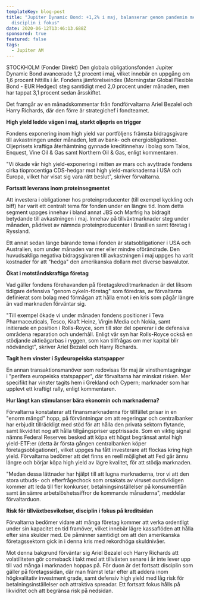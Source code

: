 ```yaml
---
templateKey: blog-post
title: "Jupiter Dynamic Bond: +1,2% i maj, balanserar genom pandemin med
  disciplin i fokus"
date: 2020-06-12T13:46:13.688Z
sponsored: true
featured: false
tags:
  - Jupiter AM
---
```

STOCKHOLM (Fonder Direkt) Den globala obligationsfonden Jupiter Dynamic Bond avancerade 1,2 procent i maj, vilket innebär en uppgång om 1,6 procent hittills i år. Fondens jämförelseindex (Morningstar Global Flexible Bond - EUR Hedged) steg samtidigt med 2,0 procent under månaden, men har tappat 3,1 procent sedan årsskiftet.

Det framgår av en månadskommentar från fondförvaltarna Ariel Bezalel och Harry Richards, där den förre är strategichef i fondteamet.

**High yield ledde vägen i maj, starkt oljepris en trigger**

Fondens exponering inom high yield var portföljens främsta bidragsgivare till avkastningen under månaden, lett av bank- och energiobligationer. Oljeprisets kraftiga återhämtning gynnade kreditinnehav i bolag som Talos, Enquest, Vine Oil & Gas samt Northern Oil & Gas, enligt kommentaren.

"Vi ökade vår high yield-exponering i mitten av mars och avyttrade fondens cirka tioprocentiga CDS-hedgar mot high yield-marknaderna i USA och Europa, vilket har visat sig vara rätt beslut", skriver förvaltarna.

**Fortsatt leverans inom proteinsegmentet**

Att investera i obligationer hos proteinproducenter (till exempel kyckling och biff) har varit ett centralt tema för fonden under en längre tid. Inom detta segment uppges innehav i bland annat JBS och Marfrig ha bidragit betydande till avkastningen i maj. Innehav på tillväxtmarknader steg under månaden, pådrivet av nämnda proteinproducenter i Brasilien samt företag i Ryssland.

Ett annat sedan länge bärande tema i fonden är statsobligationer i USA och Australien, som under månaden var mer eller mindre oförändrade. Den huvudsakliga negativa bidragsgivaren till avkastningen i maj uppges ha varit kostnader för att "hedga" den amerikanska dollarn mot diverse basvalutor.

**Ökat i motståndskraftiga företag**

Vad gäller fondens förehavanden på företagskreditmarknaden är det liksom tidigare defensiva "genom cykeln-företag" som föredras, av förvaltarna definierat som bolag med förmågan att hålla emot i en kris som pågår längre än vad marknaden förväntar sig.

"Till exempel ökade vi under månaden fondens positioner i Teva Pharmaceuticals, Tesco, Kraft Heinz, Virgin Media och Nokia, samt initierade en position i Rolls-Royce, som till stor del opererar i de defensiva områdena reparation och underhåll. Enligt vår syn har Rolls-Royce också en stödjande aktieägarbas i ryggen, som kan tillfrågas om mer kapital blir nödvändigt", skriver Ariel Bezalel och Harry Richards.

**Tagit hem vinster i Sydeuropeiska statspapper**

En annan transaktionsmanöver som redovisas för maj är vinsthemtagningar i "perifera europeiska statspapper", där förvaltarna har minskat risken. Mer specifikt har vinster tagits hem i Grekland och Cypern; marknader som har upplevt ett kraftigt rally, enligt kommentaren.

**Hur långt kan stimulanser bära ekonomin och marknaderna?**

Förvaltarna konstaterar att finansmarknaderna för tillfället prisar in en "enorm mängd" hopp, på förväntningar om att regeringar och centralbanker har erbjudit tillräckligt med stöd för att hålla den privata sektorn flytande, samt likviditet nog att hålla tillgångspriser upptrissade. Som en viktig signal nämns Federal Reserves besked att köpa ett högst begränsat antal high yield-ETF:er (detta är första gången centralbanken köper företagsobligationer), vilket uppges ha fått investerare att flockas kring high yield. Förvaltarna bedömer att det finns en reell möjlighet att Fed går ännu längre och börjar köpa high yield av lägre kvalitet, för att stödja marknaden.

"Medan dessa lättnader har hjälpt till att lugna marknaderna, tror vi att den stora utbuds- och efterfrågechock som orsakats av viruset oundvikligen kommer att leda till fler konkurser, betalningsinställelser på konsumentlån samt än sämre arbetslöshetssiffror de kommande månaderna", meddelar förvaltarduon.

**Risk för tillväxtbesvikelser, disciplin i fokus på kreditsidan**

Förvaltarna bedömer vidare att många företag kommer att verka ordentligt under sin kapacitet en tid framöver, vilket innebär lägre kassaflöden att hålla efter sina skulder med. De påminner samtidigt om att den amerikanska företagssektorn gick in i denna kris med rekordhöga skuldnivåer.

Mot denna bakgrund förväntar sig Ariel Bezalel och Harry Richards att volatiliteten gör comeback i takt med att tillväxten senare i år inte lever upp till vad många i marknaden hoppas på. För duon är det fortsatt disciplin som gäller på företagssidan, där man främst letar efter att addera inom högkvalitativ investment grade, samt defensiv high yield med låg risk för betalningsinställelser och attraktiva spreadar. Ett fortsatt fokus hålls på likviditet och att begränsa risk på nedsidan.